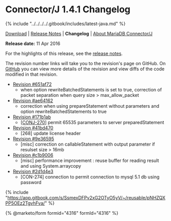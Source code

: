 # Connector/J 1.4.1 Changelog

{% include "../../../../.gitbook/includes/latest-java.md" %}

[Download](https://downloads.mariadb.org/connector-java/1.4.1/) | [Release Notes](../../1.4/1.4.1.md) | **Changelog** | [About MariaDB Connector/J](https://app.gitbook.com/s/CjGYMsT2MVP4nd3IyW2L/mariadb-connector-j/about-mariadb-connector-j)

**Release date:** 11 Apr 2016

For the highlights of this release, see the [release notes](../../1.4/1.4.1.md).

The revision number links will take you to the revision's page on GitHub. On [GitHub](https://github.com/MariaDB/mariadb-connector-j) you can view more details of the revision and view diffs of the code modified in that revision.

* [Revision #651af72](https://github.com/mariadb-corporation/mariadb-connector-j/commit/651af72)
  * when option rewriteBatchedStatements is set to true, correction of packet separation when query size > max\_allow\_packet
* [Revision #ae64162](https://github.com/mariadb-corporation/mariadb-connector-j/commit/ae64162)
  * correction when using prepareStatement without parameters and option rewriteBatchedStatements to true
* [Revision #171b1ab](https://github.com/mariadb-corporation/mariadb-connector-j/commit/171b1ab)
  * \[[CONJ-270](https://jira.mariadb.org/browse/CONJ-270)] permit 65535 parameters to server preparedStatement
* [Revision #41bd470](https://github.com/mariadb-corporation/mariadb-connector-j/commit/41bd470)
  * \[268] update license header
* [Revision #9e36595](https://github.com/mariadb-corporation/mariadb-connector-j/commit/9e36595)
  * \[misc] correction on callableStatement with output parameter if resulset size > 16mb
* [Revision #c1b9006](https://github.com/mariadb-corporation/mariadb-connector-j/commit/c1b9006)
  * \[misc] performance improvement : reuse buffer for reading result and using System.arraycopy
* [Revision #2d1d4e3](https://github.com/mariadb-corporation/mariadb-connector-j/commit/2d1d4e3)
  * \[CON-274] connection to permit connection to mysql 5.1 db using password

{% include "https://app.gitbook.com/s/SsmexDFPv2xG2OTyO5yV/~/reusable/pNHZQXPP5OEz2TgvhFva/" %}

{% @marketo/form formid="4316" formId="4316" %}
